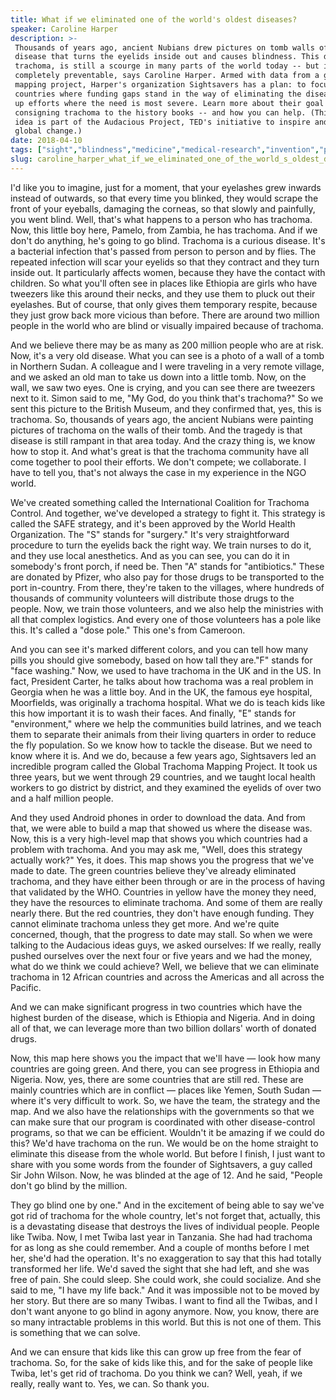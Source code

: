 ```yaml
---
title: What if we eliminated one of the world's oldest diseases?
speaker: Caroline Harper
description: >-
 Thousands of years ago, ancient Nubians drew pictures on tomb walls of a terrible
 disease that turns the eyelids inside out and causes blindness. This disease,
 trachoma, is still a scourge in many parts of the world today -- but it's also
 completely preventable, says Caroline Harper. Armed with data from a global
 mapping project, Harper's organization Sightsavers has a plan: to focus on
 countries where funding gaps stand in the way of eliminating the disease and ramp
 up efforts where the need is most severe. Learn more about their goal of
 consigning trachoma to the history books -- and how you can help. (This ambitious
 idea is part of the Audacious Project, TED's initiative to inspire and fund
 global change.)
date: 2018-04-10
tags: ["sight","blindness","medicine","medical-research","invention","public-health","science","data","disease","humanity","society","audacious-project"]
slug: caroline_harper_what_if_we_eliminated_one_of_the_world_s_oldest_diseases
---
```


I'd like you to imagine, just for a moment, that your eyelashes grew inwards instead of
outwards, so that every time you blinked, they would scrape the front of your eyeballs,
damaging the corneas, so that slowly and painfully, you went blind. Well, that's what
happens to a person who has trachoma. Now, this little boy here, Pamelo, from Zambia, he
has trachoma. And if we don't do anything, he's going to go blind. Trachoma is a curious
disease. It's a bacterial infection that's passed from person to person and by flies. The
repeated infection will scar your eyelids so that they contract and they turn inside out.
It particularly affects women, because they have the contact with children. So what you'll
often see in places like Ethiopia are girls who have tweezers like this around their
necks, and they use them to pluck out their eyelashes. But of course, that only gives them
temporary respite, because they just grow back more vicious than before. There are around
two million people in the world who are blind or visually impaired because of
trachoma.

And we believe there may be as many as 200 million people who are at risk. Now, it's a very
old disease. What you can see is a photo of a wall of a tomb in Northern Sudan. A
colleague and I were traveling in a very remote village, and we asked an old man to take
us down into a little tomb. Now, on the wall, we saw two eyes. One is crying, and you can
see there are tweezers next to it. Simon said to me, "My God, do you think that's
trachoma?" So we sent this picture to the British Museum, and they confirmed that, yes,
this is trachoma. So, thousands of years ago, the ancient Nubians were painting pictures
of trachoma on the walls of their tomb. And the tragedy is that disease is still rampant
in that area today. And the crazy thing is, we know how to stop it. And what's great is
that the trachoma community have all come together to pool their efforts. We don't
compete; we collaborate. I have to tell you, that's not always the case in my experience in
the NGO world.

We've created something called the International Coalition for Trachoma Control. And
together, we've developed a strategy to fight it. This strategy is called the SAFE
strategy, and it's been approved by the World Health Organization. The "S" stands for
"surgery." It's very straightforward procedure to turn the eyelids back the right way. We
train nurses to do it, and they use local anesthetics. And as you can see, you can do it
in somebody's front porch, if need be. Then "A" stands for "antibiotics." These are donated
by Pfizer, who also pay for those drugs to be transported to the port in-country. From
there, they're taken to the villages, where hundreds of thousands of community volunteers
will distribute those drugs to the people. Now, we train those volunteers, and we also
help the ministries with all that complex logistics. And every one of those volunteers has
a pole like this. It's called a "dose pole." This one's from Cameroon.

And you can see it's marked different colors, and you can tell how many pills you should
give somebody, based on how tall they are."F" stands for "face washing." Now, we used to
have trachoma in the UK and in the US. In fact, President Carter, he talks about how
trachoma was a real problem in Georgia when he was a little boy. And in the UK, the famous
eye hospital, Moorfields, was originally a trachoma hospital. What we do is teach kids
like this how important it is to wash their faces. And finally, "E" stands for
"environment," where we help the communities build latrines, and we teach them to separate
their animals from their living quarters in order to reduce the fly population. So we know
how to tackle the disease. But we need to know where it is. And we do, because a few years
ago, Sightsavers led an incredible program called the Global Trachoma Mapping Project. It
took us three years, but we went through 29 countries, and we taught local health workers
to go district by district, and they examined the eyelids of over two and a half million
people.

And they used Android phones in order to download the data. And from that, we were able to
build a map that showed us where the disease was. Now, this is a very high-level map that
shows you which countries had a problem with trachoma. And you may ask me, "Well, does this
strategy actually work?" Yes, it does. This map shows you the progress that we've made to
date. The green countries believe they've already eliminated trachoma, and they have
either been through or are in the process of having that validated by the WHO. Countries
in yellow have the money they need, they have the resources to eliminate trachoma. And
some of them are really nearly there. But the red countries, they don't have enough
funding. They cannot eliminate trachoma unless they get more. And we're quite concerned,
though, that the progress to date may stall. So when we were talking to the Audacious ideas
guys, we asked ourselves: If we really, really pushed ourselves over the next four or five
years and we had the money, what do we think we could achieve? Well, we believe that we can
eliminate trachoma in 12 African countries and across the Americas and all across the
Pacific.

And we can make significant progress in two countries which have the highest burden of the
disease, which is Ethiopia and Nigeria. And in doing all of that, we can leverage more
than two billion dollars' worth of donated drugs.

Now, this map here shows you the impact that we'll have — look how many countries are
going green. And there, you can see progress in Ethiopia and Nigeria. Now, yes, there are
some countries that are still red. These are mainly countries which are in conflict —
places like Yemen, South Sudan — where it's very difficult to work. So, we have the team,
the strategy and the map. And we also have the relationships with the governments so that
we can make sure that our program is coordinated with other disease-control programs, so
that we can be efficient. Wouldn't it be amazing if we could do this? We'd have trachoma
on the run. We would be on the home straight to eliminate this disease from the whole
world. But before I finish, I just want to share with you some words from the founder of
Sightsavers, a guy called Sir John Wilson. Now, he was blinded at the age of 12. And he
said, "People don't go blind by the million.

They go blind one by one." And in the excitement of being able to say we've got rid of
trachoma for the whole country, let's not forget that, actually, this is a devastating
disease that destroys the lives of individual people. People like Twiba. Now, I met Twiba
last year in Tanzania. She had had trachoma for as long as she could remember. And a
couple of months before I met her, she'd had the operation. It's no exaggeration to say
that this had totally transformed her life. We'd saved the sight that she had left, and
she was free of pain. She could sleep. She could work, she could socialize. And she said
to me, "I have my life back." And it was impossible not to be moved by her story. But
there are so many Twibas. I want to find all the Twibas, and I don't want anyone to go
blind in agony anymore. Now, you know, there are so many intractable problems in this
world. But this is not one of them. This is something that we can solve.

And we can ensure that kids like this can grow up free from the fear of trachoma. So, for
the sake of kids like this, and for the sake of people like Twiba, let's get rid of
trachoma. Do you think we can? Well, yeah, if we really, really want to. Yes, we can. So
thank you.

<!--
ad_duration=3.33
comment_count=3
event="TED2018"
external_start_time=0
has_talk_citation=0
intro_duration=11.82
is_subtitle_required="False"
is_talk_featured="True"
language="en"
language_swap="False"
native_language="en"
number_of_related_talks=6
number_of_speakers=1
number_of_subtitled_videos=22
number_of_tags=12
number_of_talk_download_languages=22
number_of_talk_more_resources=2
number_of_talk_recommendations=1
number_of_talks_take_actions=2
post_ad_duration=0.83
published_timestamp="2018-04-12 23:44:37"
recording_date="2018-04-10"
speaker_description="Advocate for visually impaired people"
speaker_is_published=1
speaker_name="Caroline Harper"
talk_name="What if we eliminated one of the world's oldest diseases?"
talk_recommendations_blurb="More resources curated by Caroline Harper"
talks_tags=["sight","blindness","medicine","medical-research","invention","public-health","science","data","disease","humanity","society","audacious-project"]
url_audio="https://download.ted.com/talks/CarolineHarper_2018.mp3?apikey=acme-roadrunner"
url_photo_speaker="https://pe.tedcdn.com/images/ted/18178fe200d80e4817af1ff4f533c4f46d3bc576_254x191.jpg"
url_photo_talk="https://s3.amazonaws.com/talkstar-photos/uploads/12cacb42-ffc2-4738-b02c-1dbfffbb7cfc/CarolineHarper_2018-embed.jpg"
url_webpage="https://www.ted.com/talks/caroline_harper_what_if_we_eliminated_one_of_the_world_s_oldest_diseases"
video_type_name="TED Stage Talk"
-->